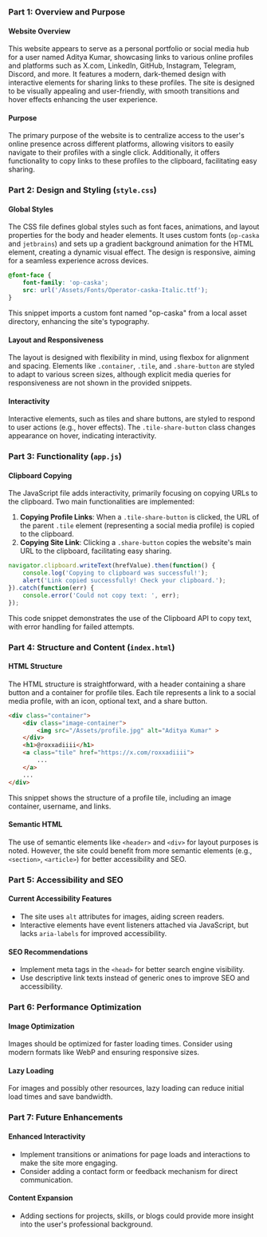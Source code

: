 
### Part 1: Overview and Purpose

#### Website Overview
This website appears to serve as a personal portfolio or social media hub for a user named Aditya Kumar, showcasing links to various online profiles and platforms such as X.com, LinkedIn, GitHub, Instagram, Telegram, Discord, and more. It features a modern, dark-themed design with interactive elements for sharing links to these profiles. The site is designed to be visually appealing and user-friendly, with smooth transitions and hover effects enhancing the user experience.

#### Purpose
The primary purpose of the website is to centralize access to the user's online presence across different platforms, allowing visitors to easily navigate to their profiles with a single click. Additionally, it offers functionality to copy links to these profiles to the clipboard, facilitating easy sharing.

### Part 2: Design and Styling (`style.css`)

#### Global Styles
The CSS file defines global styles such as font faces, animations, and layout properties for the body and header elements. It uses custom fonts (`op-caska` and `jetbrains`) and sets up a gradient background animation for the HTML element, creating a dynamic visual effect. The design is responsive, aiming for a seamless experience across devices.

```css
@font-face {
    font-family: 'op-caska';
    src: url('/Assets/Fonts/Operator-caska-Italic.ttf');
}
```
This snippet imports a custom font named "op-caska" from a local asset directory, enhancing the site's typography.

#### Layout and Responsiveness
The layout is designed with flexibility in mind, using flexbox for alignment and spacing. Elements like `.container`, `.tile`, and `.share-button` are styled to adapt to various screen sizes, although explicit media queries for responsiveness are not shown in the provided snippets.

#### Interactivity
Interactive elements, such as tiles and share buttons, are styled to respond to user actions (e.g., hover effects). The `.tile-share-button` class changes appearance on hover, indicating interactivity.

### Part 3: Functionality (`app.js`)

#### Clipboard Copying
The JavaScript file adds interactivity, primarily focusing on copying URLs to the clipboard. Two main functionalities are implemented:

1. **Copying Profile Links**: When a `.tile-share-button` is clicked, the URL of the parent `.tile` element (representing a social media profile) is copied to the clipboard.
2. **Copying Site Link**: Clicking a `.share-button` copies the website's main URL to the clipboard, facilitating easy sharing.

```javascript
navigator.clipboard.writeText(hrefValue).then(function() {
    console.log('Copying to clipboard was successful!');
    alert('Link copied successfully! Check your clipboard.');
}).catch(function(err) {
    console.error('Could not copy text: ', err);
});
```
This code snippet demonstrates the use of the Clipboard API to copy text, with error handling for failed attempts.

### Part 4: Structure and Content (`index.html`)

#### HTML Structure
The HTML structure is straightforward, with a header containing a share button and a container for profile tiles. Each tile represents a link to a social media profile, with an icon, optional text, and a share button.

```html
<div class="container">
    <div class="image-container">
        <img src="/Assets/profile.jpg" alt="Aditya Kumar" >
    </div>
    <h1>@roxxadiiii</h1>
    <a class="tile" href="https://x.com/roxxadiiii">
        ...
    </a>
    ...
</div>
```
This snippet shows the structure of a profile tile, including an image container, username, and links.

#### Semantic HTML
The use of semantic elements like `<header>` and `<div>` for layout purposes is noted. However, the site could benefit from more semantic elements (e.g., `<section>`, `<article>`) for better accessibility and SEO.

### Part 5: Accessibility and SEO

#### Current Accessibility Features
- The site uses `alt` attributes for images, aiding screen readers.
- Interactive elements have event listeners attached via JavaScript, but lacks `aria-labels` for improved accessibility.

#### SEO Recommendations
- Implement meta tags in the `<head>` for better search engine visibility.
- Use descriptive link texts instead of generic ones to improve SEO and accessibility.

### Part 6: Performance Optimization

#### Image Optimization
Images should be optimized for faster loading times. Consider using modern formats like WebP and ensuring responsive sizes.

#### Lazy Loading
For images and possibly other resources, lazy loading can reduce initial load times and save bandwidth.

### Part 7: Future Enhancements

#### Enhanced Interactivity
- Implement transitions or animations for page loads and interactions to make the site more engaging.
- Consider adding a contact form or feedback mechanism for direct communication.

#### Content Expansion
- Adding sections for projects, skills, or blogs could provide more insight into the user's professional background.
